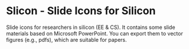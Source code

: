 # Slicon - Slide Icons for Silicon

Slide icons for researchers in silicon (EE &amp; CS). It contains some slide materials based on Microsoft PowerPoint. You can export them to vector figures (e.g., pdfs), which are suitable for papers.
